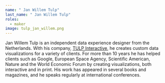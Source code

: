 ```yaml
---
name: " Jan Willem Tulp"
last_name: " Jan Willem Tulp"
roles:
  - maker
image: tulp_jan_willem.png
---
```

Jan Willem Tulp is an independent data experience designer from the Netherlands. With his company, [TULP Interactive](http://tulpinteractive.com/), he creates custom data visualizations for a variety of clients. For more than 10 years he has helped clients such as Google, European Space Agency, Scientific American, Nature and the World Economic Forum by creating visualizations, both interactive and in print. His work has appeared in several books and magazines, and he speaks regularly at international conferences.